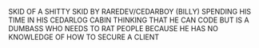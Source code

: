 SKID OF A SHITTY SKID BY RAREDEV/CEDARBOY (BILLY) SPENDING HIS TIME IN HIS CEDARLOG CABIN THINKING THAT HE CAN CODE BUT IS A DUMBASS WHO NEEDS TO RAT PEOPLE BECAUSE HE HAS NO KNOWLEDGE OF HOW TO SECURE A CLIENT
